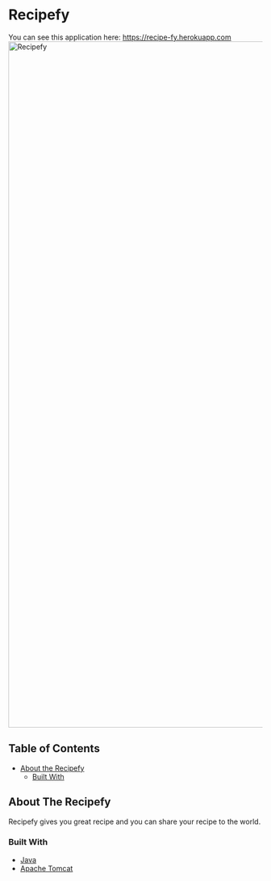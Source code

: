 # Recipefy
You can see this application here:  https://recipe-fy.herokuapp.com
<img width="1362" alt="Recipefy" src="https://user-images.githubusercontent.com/37020406/100515277-394fa400-31be-11eb-8d23-5d6f3edfd3a5.png">

## Table of Contents

* [About the Recipefy](#about-the-recipefy)
  * [Built With](#built-with) 

## About The Recipefy
Recipefy gives you great recipe and you can share your recipe to the world.

### Built With
* [Java](https://www.oracle.com/java/)
* [Apache Tomcat](http://tomcat.apache.org/)
